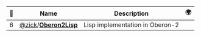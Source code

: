 |:star2: | Name | Description | 🌍|
|---|---|---|---|
|6|[@zick](https://github.com/zick)/[**Oberon2Lisp**](https://github.com/zick/Oberon2Lisp)|Lisp implementation in Oberon-2||

